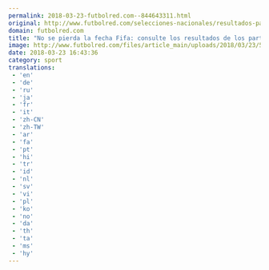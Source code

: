 ```yaml
---
permalink: 2018-03-23-futbolred.com--844643311.html
original: http://www.futbolred.com/selecciones-nacionales/resultados-partidos-amistosos-previos-mundial-rusia-2018-82629
domain: futbolred.com
title: "No se pierda la fecha Fifa: consulte los resultados de los partidos amistosos"
image: http://www.futbolred.com/files/article_main/uploads/2018/03/23/5ab52a591b25b.jpeg
date: 2018-03-23 16:43:36
category: sport
translations: 
 - 'en'
 - 'de'
 - 'ru'
 - 'ja'
 - 'fr'
 - 'it'
 - 'zh-CN'
 - 'zh-TW'
 - 'ar'
 - 'fa'
 - 'pt'
 - 'hi'
 - 'tr'
 - 'id'
 - 'nl'
 - 'sv'
 - 'vi'
 - 'pl'
 - 'ko'
 - 'no'
 - 'da'
 - 'th'
 - 'ta'
 - 'ms'
 - 'hy'
---
```


